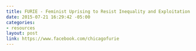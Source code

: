 ```yaml
---
title: FURIE - Feminist Uprising to Resist Inequality and Exploitation
date: 2015-07-21 16:29:42 -05:00
categories:
- resources
layout: post
link: https://www.facebook.com/chicagofurie
---
```


